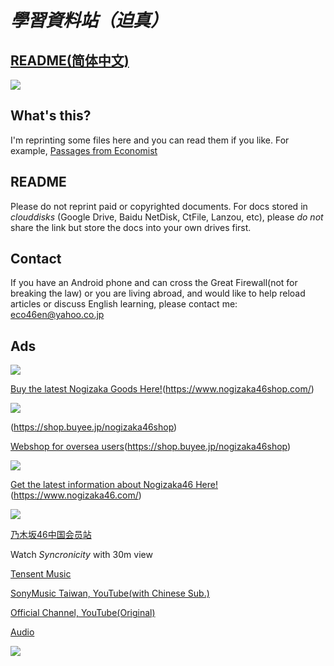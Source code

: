 # *學習資料站（迫真）*

## [README(简体中文)](spch.md)

[<img src="https://cdn.jsdelivr.net/gh/chch455/tuchuang/2020/04/25/b94fb501e39b4b44ceadb77ecc02fe04.png">](https://www.nogizaka46shop.com/)
## What's this?
I'm reprinting some files here and you can read them if you like.
For example, [Passages from Economist](Eco.md)

## README
Please do not reprint paid or copyrighted documents.
For docs stored in _clouddisks_ (Google Drive, Baidu NetDisk, CtFile, Lanzou, etc), please *do not* share the link but store the docs into your own drives first.

## Contact
If you have an Android phone and can cross the Great Firewall(not for breaking the law) or you are living abroad, and would like to help reload articles or discuss English learning, please contact me: eco46en@yahoo.co.jp 

## Ads
[<img src="https://kinnosuke-images.buyee.jp/banner_images/84/b2d82510e9810fee2ce2cc8cc3ff0d58?w=970">](https://www.nogizaka46shop.com/)

[Buy the latest Nogizaka Goods Here!](https://www.nogizaka46shop.com/)(https://www.nogizaka46shop.com/)

[<img src="https://resource.buyee.jp/store/default/nogizaka46shop/banner_nogizaka46shop2_1056x248_4l.jpg">](https://shop.buyee.jp/nogizaka46shop)

(https://shop.buyee.jp/nogizaka46shop)

[Webshop for oversea users](https://shop.buyee.jp/nogizaka46shop)(https://shop.buyee.jp/nogizaka46shop)

[<img src="https://www.nogizaka46-cn.com/images/official-jp-site.jpg">](https://www.nogizaka46.com/)

[Get the latest information about Nogizaka46 Here!](https://www.nogizaka46.com/)(https://www.nogizaka46.com/)

[<img src="https://www.nogizaka46-cn.com/images/logo.png?2">](https://www.nogizaka46-cn.com/)

[乃木坂46中国会员站](https://www.nogizaka46-cn.com/)

Watch *Syncronicity*  with 30m view

[Tensent Music](https://y.qq.com/n/yqq/album/000JiKID1whzlb.html)

[SonyMusic Taiwan, YouTube(with Chinese Sub.)](https://www.youtube.com/watch?v=aW4pz36TMmg)

[Official Channel, YouTube(Original)](https://www.youtube.com/watch?v=f0wbnQw89J0)

[Audio](https://nogizaka46.lnk.to/20thSGYo)

[<img src="https://y.gtimg.cn/music/photo_new/T002R300x300M000001R46U04OmTg1_2.jpg">](https://y.qq.com/n/yqq/album/001R46U04OmTg1.html)
